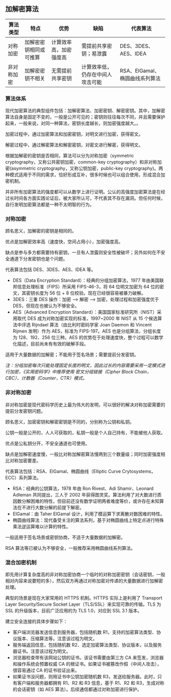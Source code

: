 ## 加解密算法

算法类型 | 特点 | 优势 | 缺陷 | 代表算法
------  | --- | --- | --- | -------
对称加密 | 加解密密钥相同或可推算 | 计算效率高，加密强度高 | 需提前共享密钥；易泄露 | DES、3DES、AES、IDEA
非对称加密 | 加解密密钥不相关 | 无需提前共享密钥 | 计算效率低，仍存在中间人攻击可能 | RSA、ElGamal、椭圆曲线系列算法


### 算法体系

现代加密算法的典型组件包括：加解密算法、加密密钥、解密密钥。其中，加解密算法自身是固定不变的，一般是公开可见的；密钥则往往每次不同，并且需要保护起来，一般来说，对同一种算法，密钥长度越长，则加密强度越大。。

加密过程中，通过加密算法和加密密钥，对明文进行加密，获得密文。

解密过程中，通过解密算法和解密密钥，对密文进行解密，获得明文。

根据加解密的密钥是否相同，算法可以分为对称加密（symmetric cryptography，又称公共密钥加密，common-key cryptography）和非对称加密(asymmetric cryptography，又称公钥加密，public-key cryptography)。两种模式适用于不同的需求，恰好形成互补，很多时候也可以组合使用，形成混合加密机制。

并非所有加密算法的强度都可以从数学上进行证明。公认的高强度加密算法是在经过长时间各方面实践论证后，被大家所认可，不代表其不存在漏洞。但任何时候，自行发明加密算法都是一种不太明智的行为。

### 对称加密
顾名思义，加解密的密钥是相同的。

优点是加解密效率高（速度快，空间占用小），加密强度高。

缺点是参与多方都需要持有密钥，一旦有人泄露则安全性被破坏；另外如何在不安全通道下分发密钥也是个问题。

代表算法包括 DES、3DES、AES、IDEA 等。

* DES（Data Encryption Standard）：经典的分组加密算法，1977 年由美国联邦信息处理标准（FIPS）所采用 FIPS-46-3，将 64 位明文加密为 64 位的密文，其密钥长度为 56 位 + 8 位校验。现在已经很容易被暴力破解。
* 3DES：三重 DES 操作：加密 --> 解密 --> 加密，处理过程和加密强度优于 DES，但现在也被认为不够安全。
* AES（Advanced Encryption Standard）：美国国家标准研究所（NIST）采用取代 DES 成为对称加密实现的标准，1997~2000 年 NIST 从 15 个候选算法中评选 Rijndael 算法（由比利时密码学家 Joan Daemon 和 Vincent Rijmen 发明）作为 AES，标准为 FIPS-197。AES 也是分组算法，分组长度为 128、192、256 位三种。AES 的优势在于处理速度快，整个过程可以数学化描述，目前尚未有有效的破解手段。

适用于大量数据的加解密；不能用于签名场景；需要提前分发密钥。

*注：分组加密每次只能处理固定长度的明文，因此过长的内容需要采用一定模式进行加密，《实用密码学》中推荐使用 密文分组链接（Cipher Block Chain，CBC）、计数器（Counter，CTR）模式。*

### 非对称加密
非对称加密是现代密码学历史上最为伟大的发明，可以很好的解决对称加密需要的提前分发密钥问题。

顾名思义，加密密钥和解密密钥是不同的，分别称为公钥和私钥。

公钥一般是公开的，人人可获取的，私钥一般是个人自己持有，不能被他人获取。

优点是公私钥分开，不安全通道也可使用。

缺点是加解密速度慢，一般比对称加解密算法慢两到三个数量级；同时加密强度相比对称加密要差。

代表算法包括：RSA、ElGamal、椭圆曲线（Elliptic Curve Crytosystems，ECC）系列算法。

* RSA：经典的公钥算法，1978 年由 Ron Rivest、Adi Shamir、Leonard Adleman 共同提出，三人于 2002 年获得图灵奖。算法利用了对大数进行质因数分解困难的特性，但目前还没有数学证明两者难度等价，或许存在未知算法在不进行大数分解的前提下解密。
* ElGamal：由 Taher ElGamal 设计，利用了模运算下求离散对数困难的特性。
* 椭圆曲线算法：现代备受关注的算法系列，基于对椭圆曲线上特定点进行特殊乘法逆运算难以计算的特性。

一般适用于签名场景或密钥协商，不适于大量数据的加解密。

RSA 算法等已被认为不够安全，一般推荐采用椭圆曲线系列算法。

### 混合加密机制

即先用计算复杂度高的非对称加密协商一个临时的对称加密密钥（会话密钥，一般相对内容来说要短的多），然后双方再通过对称加密对传递的大量数据进行加解密处理。

典型的场景是现在大家常用的 HTTPS 机制。HTTPS 实际上是利用了 Transport Layer Security/Secure Socket Layer（TLS/SSL）来实现可靠的传输。TLS 为 SSL 的升级版本，目前广泛应用的为 TLS 1.0，对应到 SSL 3.1 版本。

建立安全连接的具体步骤如下：

* 客户端浏览器发送信息到服务器，包括随机数 R1，支持的加密算法类型、协议版本、压缩算法等。注意该过程为明文。
* 服务端返回信息，包括随机数 R2、选定加密算法类型、协议版本，以及服务器证书。注意该过程为明文。
* 浏览器检查带有该网站公钥的证书。该证书需要由第三方 CA 来签发，浏览器和操作系统会预置权威 CA 的根证书。如果证书被篡改作假（中间人攻击），很容易通过 CA 的证书验证出来。
* 如果证书没问题，则用证书中公钥加密随机数 R3，发送给服务器。此时，只有客户端和服务器都拥有 R1、R2 和 R3 信息，基于 R1、R2 和 R3，生成对称的会话密钥（如 AES 算法）。后续通信都通过对称加密进行保护。